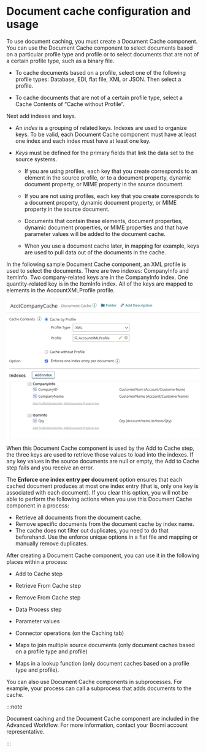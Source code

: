 # Document cache configuration and usage

<head>
  <meta name="guidename" content="Integration"/>
  <meta name="context" content="GUID-5d1dd62f-8c06-4aa8-b47f-d0bc49b9e923"/>
</head>


To use document caching, you must create a Document Cache component. You can use the Document Cache component to select documents based on a particular profile type and profile or to select documents that are not of a certain profile type, such as a binary file.

-   To cache documents based on a profile, select one of the following profile types: Database, EDI, flat file, XML or JSON. Then select a profile.

-   To cache documents that are not of a certain profile type, select a Cache Contents of “Cache without Profile”.


Next add indexes and keys.

-   An *index* is a grouping of related keys. Indexes are used to organize keys. To be valid, each Document Cache component must have at least one index and each index must have at least one key.

-   *Keys* must be defined for the primary fields that link the data set to the source systems.

    -   If you are using profiles, each key that you create corresponds to an element in the source profile, or to a document property, dynamic document property, or MIME property in the source document.

    -   If you are not using profiles, each key that you create corresponds to a document property, dynamic document property, or MIME property in the source document.

    -   Documents that contain these elements, document properties, dynamic document properties, or MIME properties and that have parameter values will be added to the document cache.

    -   When you use a document cache later, in mapping for example, keys are used to pull data out of the documents in the cache.


In the following sample Document Cache component, an XML profile is used to select the documents. There are two indexes: CompanyInfo and ItemInfo. Two company-related keys are in the CompanyInfo index. One quantity-related key is in the ItemInfo index. All of the keys are mapped to elements in the AccountXMLProfile profile.

![Document cache](../Images/build-pg-document-cache.jpg)

When this Document Cache component is used by the Add to Cache step, the three keys are used to retrieve those values to load into the indexes. If any key values in the source documents are null or empty, the Add to Cache step fails and you receive an error.

The **Enforce one index entry per document** option ensures that each cached document produces at most one index entry \(that is, only one key is associated with each document\). If you clear this option, you will not be able to perform the following actions when you use this Document Cache component in a process:

-   Retrieve all documents from the document cache.
-   Remove specific documents from the document cache by index name.
- The cache does not filter out duplicates, you need to do that beforehand. Use the enforce unique options in a flat file and mapping or manually remove duplicates.

After creating a Document Cache component, you can use it in the following places within a process:

-   Add to Cache step

-   Retrieve From Cache step

-   Remove From Cache step

-   Data Process step

-   Parameter values

-   Connector operations \(on the Caching tab\)

-   Maps to join multiple source documents \(only document caches based on a profile type and profile\)

-   Maps in a lookup function \(only document caches based on a profile type and profile\).


You can also use Document Cache components in subprocesses. For example, your process can call a subprocess that adds documents to the cache.

:::note

Document caching and the Document Cache component are included in the Advanced Workflow. For more information, contact your Boomi account representative.

:::